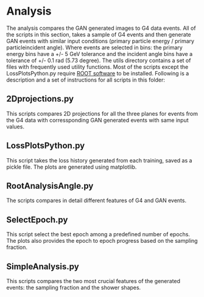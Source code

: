 # Analysis

The analysis compares the GAN generated images to G4 data events. All of the scripts in this section, takes a sample of G4 events and then generate GAN events with similar input conditions (primary particle energy / primary particleincident  angle). Where events are selected in bins: the primary energy bins have a +/- 5 GeV tolerance and the incident angle bins have a tolerance of +/- 0.1 rad (5.73 degree). The utils directory contains a set of files with frequently used utility functions. Most of the scripts except the LossPlotsPython.py require [ROOT software](https://root.cern.ch/) to be installed. Following is a description and a set of instructions for all scripts in this folder:
## 2Dprojections.py

This scripts compares 2D projections for all the three planes for events from the G4 data with corressponding GAN generated events with same input values.

## LossPlotsPython.py

This script takes the loss history generated from each training, saved as a pickle file. The plots are generated using matplotlib.

## RootAnalysisAngle.py 

The scripts compares in detail different features of G4 and GAN events.

## SelectEpoch.py

This script select the best epoch among a predefined number of epochs. The plots also provides the epoch to epoch progress based on the sampling fraction.

## SimpleAnalysis.py

This scripts compares the two most crucial features of the generated events: the sampling fraction and the shower shapes. 